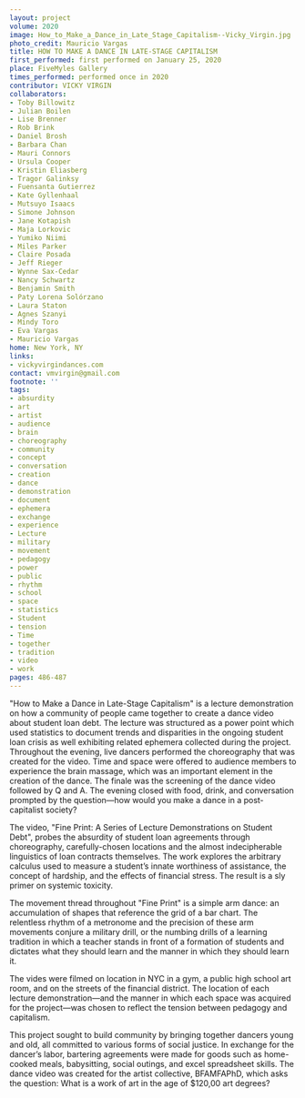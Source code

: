 ```yaml
---
layout: project
volume: 2020
image: How_to_Make_a_Dance_in_Late_Stage_Capitalism--Vicky_Virgin.jpg
photo_credit: Mauricio Vargas
title: HOW TO MAKE A DANCE IN LATE-STAGE CAPITALISM
first_performed: first performed on January 25, 2020
place: FiveMyles Gallery
times_performed: performed once in 2020
contributor: VICKY VIRGIN
collaborators:
- Toby Billowitz
- Julian Boilen
- Lise Brenner
- Rob Brink
- Daniel Brosh
- Barbara Chan
- Mauri Connors
- Ursula Cooper
- Kristin Eliasberg
- Tragor Galinksy
- Fuensanta Gutierrez
- Kate Gyllenhaal
- Mutsuyo Isaacs
- Simone Johnson
- Jane Kotapish
- Maja Lorkovic
- Yumiko Niimi
- Miles Parker
- Claire Posada
- Jeff Rieger
- Wynne Sax-Cedar
- Nancy Schwartz
- Benjamin Smith
- Paty Lorena Solórzano
- Laura Staton
- Agnes Szanyi
- Mindy Toro
- Eva Vargas
- Mauricio Vargas
home: New York, NY
links:
- vickyvirgindances.com
contact: vmvirgin@gmail.com
footnote: ''
tags:
- absurdity
- art
- artist
- audience
- brain
- choreography
- community
- concept
- conversation
- creation
- dance
- demonstration
- document
- ephemera
- exchange
- experience
- Lecture
- military
- movement
- pedagogy
- power
- public
- rhythm
- school
- space
- statistics
- Student
- tension
- Time
- together
- tradition
- video
- work
pages: 486-487
---
```



"How to Make a Dance in Late-Stage Capitalism" is a lecture demonstration on how a community of people came together to create a dance video about student loan debt. The lecture was structured as a power point which used statistics to document trends and disparities in the ongoing student loan crisis as well exhibiting related ephemera collected during the project.  Throughout the evening, live dancers performed the choreography that was created for the video. Time and space were offered to audience members to experience the brain massage, which was an important element in the creation of the dance. The finale was the screening of the dance video followed by Q and A. The evening closed with food, drink, and conversation prompted by the question—how would you make a dance in a post-capitalist society?

The video, "Fine Print: A Series of Lecture Demonstrations on Student Debt", probes the absurdity of student loan agreements through choreography, carefully-chosen locations and the almost indecipherable linguistics of loan contracts themselves. The work explores the arbitrary calculus used to measure a student’s innate worthiness of assistance, the concept of hardship, and the effects of financial stress.  The result is a sly primer on systemic toxicity.  

The movement thread throughout "Fine Print" is a simple arm dance:  an accumulation of shapes that reference the grid of a bar chart. The relentless rhythm of a metronome and the precision of these arm movements conjure a military drill, or the numbing drills of a learning tradition in which a teacher stands in front of a formation of students and dictates what they should learn and the manner in which they should learn it.   

The vides were filmed on location in NYC in a gym, a public high school art room, and on the streets of the financial district. The location of each lecture demonstration—and the manner in which each space was acquired for the project—was chosen to reflect the tension between pedagogy and capitalism. 

This project sought to build community by bringing together dancers young and old, all committed to various forms of social justice. In exchange for the dancer’s labor, bartering agreements were made for goods such as home-cooked meals, babysitting, social outings, and excel spreadsheet skills. The dance video was created for the artist collective, BFAMFAPhD, which asks the question: What is a work of art in the age of $120,00 art degrees?
